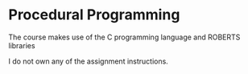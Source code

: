 # Procedural Programming
The course makes use of the C programming language and ROBERTS libraries

I do not own any of the assignment instructions.
